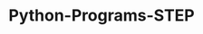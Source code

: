 # Python-Programs-STEP
      
  
          
         
         
          
             
        
 

